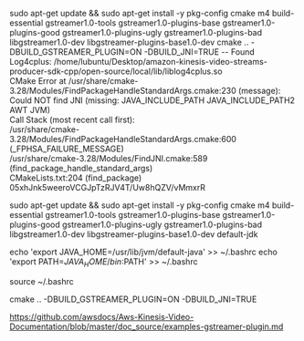 sudo apt-get update && sudo apt-get install -y pkg-config cmake m4 build-essential gstreamer1.0-tools gstreamer1.0-plugins-base gstreamer1.0-plugins-good gstreamer1.0-plugins-ugly gstreamer1.0-plugins-bad libgstreamer1.0-dev libgstreamer-plugins-base1.0-dev
cmake .. -DBUILD_GSTREAMER_PLUGIN=ON -DBUILD_JNI=TRUE -- Found Log4cplus: /home/lubuntu/Desktop/amazon-kinesis-video-streams-producer-sdk-cpp/open-source/local/lib/liblog4cplus.so  
CMake Error at /usr/share/cmake-3.28/Modules/FindPackageHandleStandardArgs.cmake:230 (message):                                             
  Could NOT find JNI (missing: JAVA_INCLUDE_PATH JAVA_INCLUDE_PATH2 AWT JVM)                                                                
Call Stack (most recent call first):                                  
  /usr/share/cmake-3.28/Modules/FindPackageHandleStandardArgs.cmake:600 (_FPHSA_FAILURE_MESSAGE)                                            
  /usr/share/cmake-3.28/Modules/FindJNI.cmake:589 (find_package_handle_standard_args)                                                       
  CMakeLists.txt:204 (find_package)   
05xhJnk5weeroVCGJpTzRJV4T/Uw8hQZV/vMmxrR





sudo apt-get update && sudo apt-get install -y pkg-config cmake m4 build-essential gstreamer1.0-tools gstreamer1.0-plugins-base gstreamer1.0-plugins-good gstreamer1.0-plugins-ugly gstreamer1.0-plugins-bad libgstreamer1.0-dev libgstreamer-plugins-base1.0-dev default-jdk


echo 'export JAVA_HOME=/usr/lib/jvm/default-java' >> ~/.bashrc
echo 'export PATH=$JAVA_HOME/bin:$PATH' >> ~/.bashrc


source ~/.bashrc

cmake .. -DBUILD_GSTREAMER_PLUGIN=ON -DBUILD_JNI=TRUE



https://github.com/awsdocs/Aws-Kinesis-Video-Documentation/blob/master/doc_source/examples-gstreamer-plugin.md

